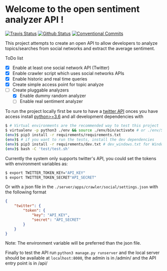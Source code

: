 # Welcome to the open sentiment analyzer API !

[![Travis Status](https://travis-ci.com/Mike325/SentimentAnalyzer.svg?token=3YWhs8nPpqyajna6si5D&branch=master)](https://travis-ci.com/Mike325/SentimentAnalyzer)
[![Github Status](https://github.com/Mike325/SentimentAnalyzer/workflows/analyzer/badge.svg)](https://github.com/Mike325/SentimentAnalyzer/actions)
[![Conventional Commits](https://img.shields.io/badge/Conventional%20Commits-1.0.0-yellow.svg)](https://conventionalcommits.org)


This project attempts to create an open API to allow developers to analyze
topics/searches from social networks and extract the average sentiment.

ToDo list

- [X] Enable at least one social network API (Twitter)
- [X] Enable crawler script which uses social networks APIs
- [X] Enable historic and real time queries
- [X] Create simple access point for topic analyze
- [ ] Create pluggable analyzers
  - [X] Enable dummy random analyzer
  - [ ] Enable real sentiment analyzer

To run the project locally first be sure to have a
[twitter API](https://developer.twitter.com/en/apply-for-access) onces you have access install [python>=3.6](https://www.python.org/downloads/) and all development dependencies with

```sh
$ # Virtual environments are the recommended way to test this project
$ virtualenv -p python3 ./env && source ./env/bin/activate # or ./env/Scripts/activate for Windows
(env)$ pip3 install -r requirements/requirements.txt
(env)$ # if you want to run the tests, install the dev dependencies
(env)$ pip3 install -r requirements/dev.txt # dev_windows.txt for Windows
(env)$ bash -C 'test/test.sh'
```
Currently the system only supports twitter's API,
you could set the tokens with environment variables as:

```sh
$ export TWITTER_TOKEN_KEY="API_KEY"
$ export TWITTER_TOKEN_SECRET"API_SECRET"
```

Or with a json file in the `./server/apps/crawler/social/settings.json` with the following format

```json
{
    "twitter": {
        "token": {
            "key": "API_KEY",
            "secret": "API_SECRET"
        }
    }
}
```

Note: The environment variable will be preferred than the json file.


Finally to test the API run `python3 manage.py runserver` and the local server
should be available at `localhost:8000`, the admin is in /admin/ and the API
entry point is in /api/
